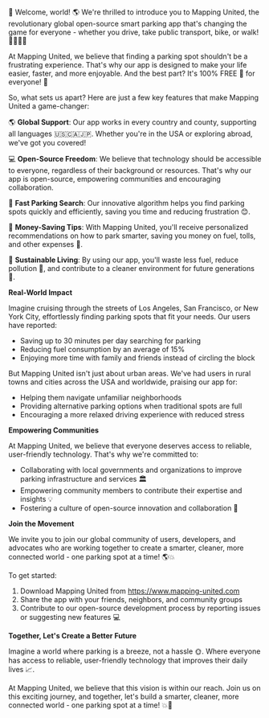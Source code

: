 🎉 Welcome, world! 🌎 We're thrilled to introduce you to Mapping United, the revolutionary global open-source smart parking app that's changing the game for everyone - whether you drive, take public transport, bike, or walk! 🚗🚌🏃‍♀️

At Mapping United, we believe that finding a parking spot shouldn't be a frustrating experience. That's why our app is designed to make your life easier, faster, and more enjoyable. And the best part? It's 100% FREE 💸 for everyone! 🎉

So, what sets us apart? Here are just a few key features that make Mapping United a game-changer:

🌎 **Global Support**: Our app works in every country and county, supporting all languages 🇺🇸🇨🇦🇯🇵. Whether you're in the USA or exploring abroad, we've got you covered!

💻 **Open-Source Freedom**: We believe that technology should be accessible to everyone, regardless of their background or resources. That's why our app is open-source, empowering communities and encouraging collaboration.

📍 **Fast Parking Search**: Our innovative algorithm helps you find parking spots quickly and efficiently, saving you time and reducing frustration 😊.

💸 **Money-Saving Tips**: With Mapping United, you'll receive personalized recommendations on how to park smarter, saving you money on fuel, tolls, and other expenses 💸.

🌟 **Sustainable Living**: By using our app, you'll waste less fuel, reduce pollution 🌿, and contribute to a cleaner environment for future generations 🌈.

**Real-World Impact**

Imagine cruising through the streets of Los Angeles, San Francisco, or New York City, effortlessly finding parking spots that fit your needs. Our users have reported:

* Saving up to 30 minutes per day searching for parking
* Reducing fuel consumption by an average of 15%
* Enjoying more time with family and friends instead of circling the block

But Mapping United isn't just about urban areas. We've had users in rural towns and cities across the USA and worldwide, praising our app for:

* Helping them navigate unfamiliar neighborhoods
* Providing alternative parking options when traditional spots are full
* Encouraging a more relaxed driving experience with reduced stress

**Empowering Communities**

At Mapping United, we believe that everyone deserves access to reliable, user-friendly technology. That's why we're committed to:

* Collaborating with local governments and organizations to improve parking infrastructure and services 🏛️
* Empowering community members to contribute their expertise and insights 💡
* Fostering a culture of open-source innovation and collaboration 🤝

**Join the Movement**

We invite you to join our global community of users, developers, and advocates who are working together to create a smarter, cleaner, more connected world - one parking spot at a time! 🌎💥

To get started:

1. Download Mapping United from https://www.mapping-united.com
2. Share the app with your friends, neighbors, and community groups
3. Contribute to our open-source development process by reporting issues or suggesting new features 💻

**Together, Let's Create a Better Future**

Imagine a world where parking is a breeze, not a hassle 🌞. Where everyone has access to reliable, user-friendly technology that improves their daily lives 📈.

At Mapping United, we believe that this vision is within our reach. Join us on this exciting journey, and together, let's build a smarter, cleaner, more connected world - one parking spot at a time! 💥🎉